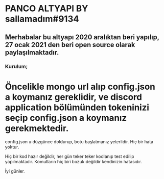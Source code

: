 # PANCO ALTYAPI BY sallamadım#9134

## Merhabalar bu altyapı 2020 aralıktan beri yapılıp, 27 ocak 2021 den beri open source olarak paylaşılmaktadır.

### Kurulum;

# Öncelikle mongo url alıp config.json a koymanız gereklidir, ve discord application bölümünden tokeninizi seçip config.json a koymanız gerekmektedir.
config.json u düzgünce doldurup, botu başlatmanız yeterlidir. Hiç bir hata yoktur.

Hiç bir kod hazır değildir, her gün teker teker kodlanıp test edilip yapılmaktadır.
Komutların hiç biri bozuk değildir kendinizin hatasıdır.

İyi günler.
